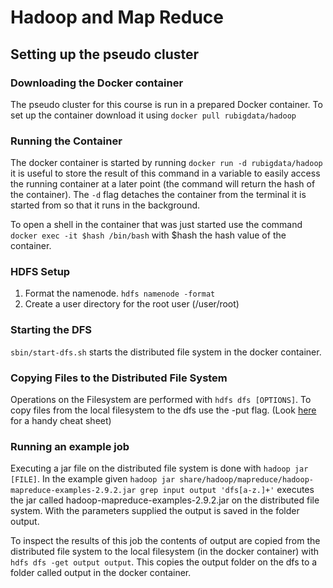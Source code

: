 # Hadoop and Map Reduce

## Setting up the pseudo cluster

### Downloading the Docker container

The pseudo cluster for this course is run in a prepared Docker container. To set up the container download it using `docker pull rubigdata/hadoop`

### Running the Container

The docker container is started by running `docker run -d rubigdata/hadoop` it is useful to store the result of this command in a variable to easily access the running container at a later point (the command will return the hash of the container). The `-d` flag detaches the container from the terminal it is started from so that it runs in the background.

To open a shell in the container that was just started use the command `docker exec -it $hash /bin/bash` with $hash the hash value of the container.

### HDFS Setup

1. Format the namenode. `hdfs namenode -format`
2. Create a user directory for the root user (/user/root)

### Starting the DFS

`sbin/start-dfs.sh` starts the distributed file system in the docker container.

### Copying Files to the Distributed File System

Operations on the Filesystem are performed with `hdfs dfs [OPTIONS]`. To copy files from the local filesystem to the dfs use the -put flag. (Look [here](https://hadoop.apache.org/docs/r2.7.5/hadoop-project-dist/hadoop-common/FileSystemShell.html#put) for a handy cheat sheet)

### Running an example job

Executing a jar file on the distributed file system is done with `hadoop jar [FILE]`. In the example given `hadoop jar share/hadoop/mapreduce/hadoop-mapreduce-examples-2.9.2.jar grep input output 'dfs[a-z.]+'` executes the jar called hadoop-mapreduce-examples-2.9.2.jar on the distributed file system. With the parameters supplied the output is saved in the folder output.

To inspect the results of this job the contents of output are copied from the distributed file system to the local filesystem (in the docker container) with `hdfs dfs -get output output`. This copies the output folder on the dfs to a folder called output in the docker container.
